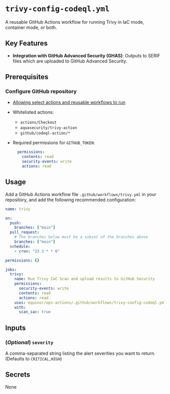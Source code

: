 # `trivy-config-codeql.yml`

A reusable GitHub Actions workflow for running Trivy in IaC mode, container mode, or both.

## Key Features

- **Integration with GitHub Advanced Security (GHAS)**: Outputs to SERIF files which are uploaded to GitHub Advanced Security.

## Prerequisites

### Configure GitHub repository

- [Allowing select actions and reusable workflows to run](https://docs.github.com/en/repositories/managing-your-repositorys-settings-and-features/enabling-features-for-your-repository/managing-github-actions-settings-for-a-repository#allowing-select-actions-and-reusable-workflows-to-run)
- Whitelisted actions:
    - `actions/Checkout`
    - `aquasecurity/trivy-action`
    - `github/codeql-action/*`
- Required permissions for `GITHUB_TOKEN`:

  ```yaml
    permissions:
      contents: read
      security-events: write
      actions: read
  ```

## Usage

Add a GitHub Actions workflow file `.github/workflows/trivy.yml` in your repository, and add the following recommended configuration:

```yaml
name: trivy

on:
  push:
    branches: ["main"]
  pull_request:
    # The branches below must be a subset of the branches above
    branches: ["main"]
  schedule:
    - cron: "23 3 * * 6"

permissions: {}

jobs:
  trivy:
    name: Run Trivy IaC Scan and upload results to GitHub Security
    permissions:
      security-events: write
      contents: read
      actions: read
    uses: equinor/ops-actions/.github/workflows/trivy-config-codeql.yml@main
    with:
      scan_iac: true


```

## Inputs

### (*Optional*) `severity`

A comma-separated string listing the alert severities you want to return. (Defaults to `CRITICAL,HIGH`)

## Secrets

None
